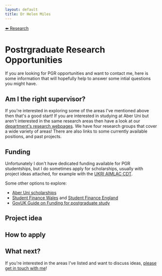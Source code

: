 ```yaml
---
layout: default
title: Dr Helen Miles
---
```


[:arrow_left: Research](research.markdown)

# Postrgraduate Research Opportunities
If you are looking for PGR opportunities and want to contact me, here is some information that will hopefully help to answer some intial questions you might have.

## Am I the right supervisor?
If you're interested in exploring some of the areas I've mentioned above then that's a good start! If you are interested in studying at Aber Uni but aren't interested in the same research areas then have a look at our [department's research webpages](https://www.aber.ac.uk/en/cs/research/). We have four research groups that cover a wide variety of areas! There are also links to some currently available positions, and past projects.

## Funding
Unfortunately I don't have dedicated funding available for PGR studentships, but I do sometimes apply for scholarships, usually with project ideas attached, for example with the [UKRI AIMLAC CDT](http://cdt-aimlac.org/cdt-main.html).

Some other options to explore:
- [Aber Uni scholarships](https://www.aber.ac.uk/en/study-with-us/fees/postgrad/uk/research/)
- [Student Finance Wales](https://www.studentfinancewales.co.uk/postgraduate-finance/doctoral/) and [Student Finance England](https://www.gov.uk/doctoral-loan)
- [GovUK Guide on Funding for postgraduate study](https://www.gov.uk/funding-for-postgraduate-study)

## Project idea

## How to apply

## What next?


If you're interested in the areas I've listed and want to discuss ideas, [please get in touch with me](https://pure.aber.ac.uk/portal/en/persons/helen-miles(7b18b132-9dc9-4f58-83cb-271020a0418f).html)!
